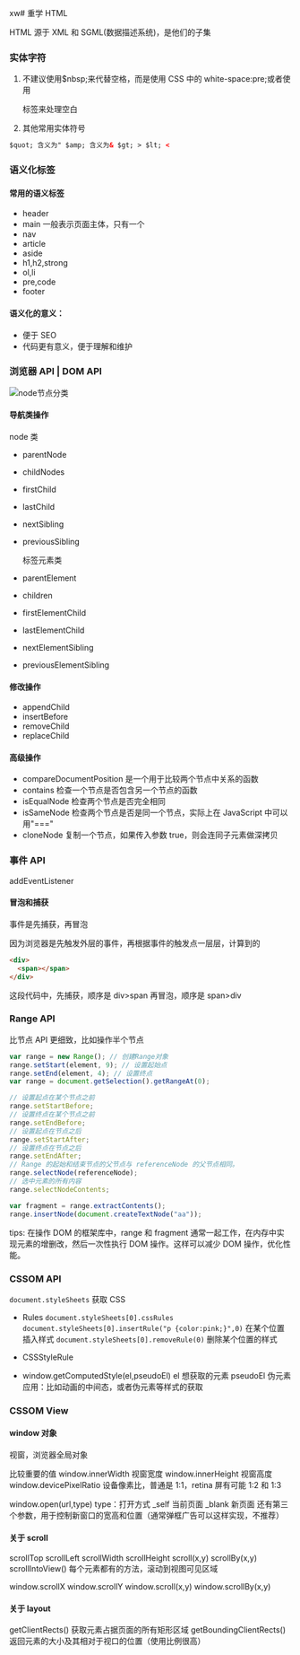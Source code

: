 xw# 重学 HTML

HTML 源于 XML 和 SGML(数据描述系统)，是他们的子集

### 实体字符

1. 不建议使用$nbsp;来代替空格，而是使用 CSS 中的 white-space:pre;或者使用<pre>标签来处理空白
2. 其他常用实体符号

```html
$quot; 含义为" $amp; 含义为& $gt; > $lt; <
```

### 语义化标签

#### 常用的语义标签

- header
- main 一般表示页面主体，只有一个
- nav
- article
- aside
- h1,h2,strong
- ol,li
- pre,code
- footer

#### 语义化的意义：

- 便于 SEO
- 代码更有意义，便于理解和维护

### 浏览器 API | DOM API

![node节点分类](./node节点分类.png)

#### 导航类操作

node 类

- parentNode
- childNodes
- firstChild
- lastChild
- nextSibling
- previousSibling

  标签元素类

- parentElement
- children
- firstElementChild
- lastElementChild
- nextElementSibling
- previousElementSibling

#### 修改操作

- appendChild
- insertBefore
- removeChild
- replaceChild

#### 高级操作

- compareDocumentPosition 是一个用于比较两个节点中关系的函数
- contains 检查一个节点是否包含另一个节点的函数
- isEqualNode 检查两个节点是否完全相同
- isSameNode 检查两个节点是否是同一个节点，实际上在 JavaScript 中可以用"==="
- cloneNode 复制一个节点，如果传入参数 true，则会连同子元素做深拷贝

### 事件 API

addEventListener

#### 冒泡和捕获

事件是先捕获，再冒泡

因为浏览器是先触发外层的事件，再根据事件的触发点一层层，计算到的

```html
<div>
  <span></span>
</div>
```

这段代码中，先捕获，顺序是 div>span
再冒泡，顺序是 span>div

### Range API

比节点 API 更细致，比如操作半个节点

```js
var range = new Range(); // 创建Range对象
range.setStart(element, 9); // 设置起始点
range.setEnd(element, 4); // 设置终点
var range = document.getSelection().getRangeAt(0);

// 设置起点在某个节点之前
range.setStartBefore;
// 设置终点在某个节点之前
range.setEndBefore;
// 设置起点在节点之后
range.setStartAfter;
// 设置终点在节点之后
range.setEndAfter;
// Range 的起始和结束节点的父节点与 referenceNode 的父节点相同。
range.selectNode(referenceNode);
// 选中元素的所有内容
range.selectNodeContents;

var fragment = range.extractContents();
range.insertNode(document.createTextNode("aa"));
```

tips:
在操作 DOM 的框架库中，range 和 fragment 通常一起工作，在内存中实现元素的增删改，然后一次性执行 DOM 操作。这样可以减少 DOM 操作，优化性能。

### CSSOM API

`document.styleSheets` 获取 CSS

- Rules
  `document.styleSheets[0].cssRules`
  `document.styleSheets[0].insertRule("p {color:pink;}",0)` 在某个位置插入样式
  `document.styleSheets[0].removeRule(0)` 删除某个位置的样式

- CSSStyleRule

- window.getComputedStyle(el,pseudoEl)
  el 想获取的元素
  pseudoEl 伪元素
  应用：比如动画的中间态，或者伪元素等样式的获取

### CSSOM View

#### window 对象

视窗，浏览器全局对象

比较重要的值
window.innerWidth 视窗宽度
window.innerHeight 视窗高度
window.devicePixelRatio 设备像素比，普通是 1:1，retina 屏有可能 1:2 和 1:3

window.open(url,type)
type：打开方式 \_self 当前页面 \_blank 新页面
还有第三个参数，用于控制新窗口的宽高和位置（通常弹框广告可以这样实现，不推荐）

#### 关于 scroll

scrollTop
scrollLeft
scrollWidth
scrollHeight
scroll(x,y)
scrollBy(x,y)
scrollIntoView() 每个元素都有的方法，滚动到视图可见区域

window.scrollX
window.scrollY
window.scroll(x,y)
window.scrollBy(x,y)

#### 关于 layout

getClientRects() 获取元素占据页面的所有矩形区域
getBoundingClientRects() 返回元素的大小及其相对于视口的位置（使用比例很高）
